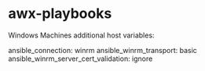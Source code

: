 # awx-playbooks

Windows Machines additional host variables:

ansible_connection: winrm
ansible_winrm_transport: basic
ansible_winrm_server_cert_validation: ignore
